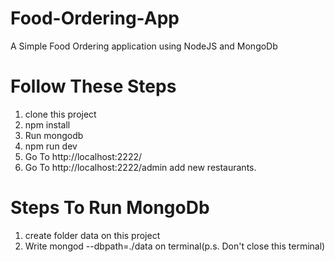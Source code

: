 # Food-Ordering-App
A Simple Food Ordering application using NodeJS and MongoDb

# Follow These Steps

1. clone this project
2. npm install
3. Run mongodb
4. npm run dev
5. Go To  http://localhost:2222/
6. Go To http://localhost:2222/admin add new restaurants.

# Steps To Run MongoDb

1. create folder data on this project
2. Write mongod --dbpath=./data on terminal(p.s. Don't close this terminal)

